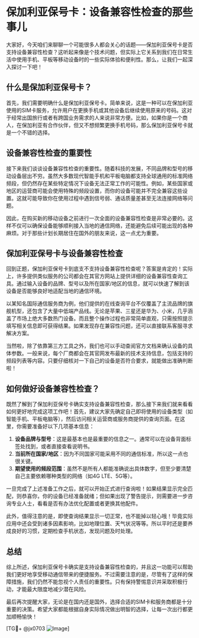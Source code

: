 # 保加利亚保号卡：设备兼容性检查的那些事儿

大家好，今天咱们来聊聊一个可能很多人都会关心的话题——保加利亚保号卡是否支持设备兼容性检查？这听起来像是个技术问题，但实际上它关系到我们在日常生活中使用手机、平板等移动设备时的一些实际体验和便利性。那么，让我们一起深入探讨一下吧！

## 什么是保加利亚保号卡？

首先，我们需要明确什么是保加利亚保号卡。简单来说，这是一种可以在保加利亚使用的SIM卡服务，允许用户在更换手机或其他设备后继续使用原来的号码。这对于经常出国旅行或者有跨国业务需求的人来说非常方便。比如，如果你是一个商人，在保加利亚有合作伙伴，但又不想频繁更换手机号码，那么保加利亚保号卡就是一个不错的选择。

## 设备兼容性检查的重要性

接下来我们谈谈设备兼容性检查的重要性。随着科技的发展，不同品牌和型号的移动设备层出不穷。虽然大多数现代智能手机和平板电脑都支持全球通用的标准网络频段，但仍然存在某些特定情况下设备无法正常工作的可能性。例如，某些国家或地区的运营商可能会使用特殊的频段设置，而你的设备可能并不完全兼容这些设置。这就可能导致你在使用过程中遇到信号弱、通话质量差甚至无法连接网络等问题。

因此，在购买新的移动设备之前进行一次全面的设备兼容性检查是非常必要的。这样不仅可以确保设备能够顺利接入当地的通信网络，还能避免后续可能出现的各种麻烦。对于那些计划长期居住在国外的朋友来说，这一点尤为重要。

## 保加利亚保号卡与设备兼容性检查

回到正题，保加利亚保号卡到底支不支持设备兼容性检查呢？答案是肯定的！实际上，许多提供类似服务的公司都会在其官方网站上提供详细的设备兼容性查询工具。通过输入设备的品牌、型号以及所在国家/地区的信息，就可以快速了解到该设备是否能够良好地适配当地的通信环境。

以某知名国际通信服务商为例，他们提供的在线查询平台不仅覆盖了主流品牌的旗舰机型，还包含了大量中低端产品线。无论是苹果、三星还是华为、小米，几乎涵盖了市场上绝大多数热门设备。而且整个操作过程也非常简单直观，只需按照提示填写相关信息即可获得结果。如果发现存在兼容性问题，还可以直接联系客服寻求解决方案。

当然啦，除了依靠第三方工具之外，我们也可以手动查阅官方文档来确认设备的具体参数。一般来说，每个厂商都会在其官网发布最新的技术支持信息，包括支持的频段列表等内容。只要仔细核对一下自己的设备是否符合要求，就能做出准确判断啦！

## 如何做好设备兼容性检查？

既然了解到了保加利亚保号卡确实支持设备兼容性检查，那么接下来我们就来看看如何更好地完成这项工作吧！首先，建议大家先确定自己即将使用的设备类型（如智能手机、平板电脑等），然后访问相关运营商或服务商提供的查询页面。在这里，你需要准备好以下几项基本信息：

1. **设备品牌与型号**：这是最基本也是最重要的信息之一。通常可以在设备背面标签处找到，或者直接查看说明书。
2. **当前所在国家/地区**：因为不同国家可能采用不同的通信标准，所以这一点也很关键。
3. **期望使用的频段范围**：虽然不是所有人都能准确说出具体数字，但至少要清楚自己主要依赖哪种类型的网络（如4G LTE、5G等）。

一旦完成了上述准备工作之后，就可以开始正式进行查询啦！如果结果显示完全匹配，则恭喜你，你的设备已经准备就绪；但如果出现了警告提示，则需要进一步咨询专业人士，看看是否有办法优化配置或者更换其他配件。

此外，值得注意的是，即使查询结果显示一切正常，也不能掉以轻心哦！毕竟实际应用中还会受到诸多因素影响，比如地理位置、天气状况等等。所以平时还是要养成良好的习惯，定期检查手机状态，发现问题及时处理。

## 总结

综上所述，保加利亚保号卡确实是支持设备兼容性检查的，并且这一功能可以帮助我们更好地享受移动通信带来的便捷服务。不过需要注意的是，尽管有了这样的保障措施，我们仍然不能忽视个人责任的重要性。只有保持警惕意识并采取积极行动，才能最大限度地减少潜在风险。

最后再次提醒大家，无论是在国内还是国外，选择合适的SIM卡和服务商都是十分重要的决策。希望大家都能根据自身实际情况做出明智的选择，让每一次出行都更加顺畅愉快！

[TG💪+ @jx0703 ![Image](https://github.com/user-attachments/assets/dbca1d08-cadb-493c-b0ec-ad6f7a83f270)]